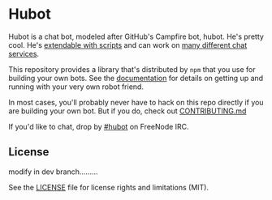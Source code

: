 # Hubot

Hubot is a chat bot, modeled after GitHub's Campfire bot, hubot. He's pretty
cool. He's [extendable with scripts](http://hubot.github.com/docs/#scripts) and can work on [many
different chat services](https://hubot.github.com/docs/adapters/).

This repository provides a library that's distributed by `npm` that you
use for building your own bots.  See the [documentation](http://hubot.github.com/docs)
for details on getting up and running with your very own robot friend.

In most cases, you'll probably never have to hack on this repo directly if you
are building your own bot. But if you do, check out [CONTRIBUTING.md](CONTRIBUTING.md)

If you'd like to chat, drop by [#hubot](http://webchat.freenode.net/?channels=#hubot) on FreeNode IRC.

## License

modify in dev branch.........

See the [LICENSE](LICENSE.md) file for license rights and limitations (MIT).
